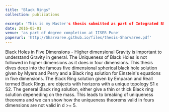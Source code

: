 ```yaml
---
title: "Black Rings"
collection: publications

excerpt: 'This is my Master's thesis submitted as part of Integrated BS-MS at IISER Pune.'
date: 2016-05-01
venue: 'as part of degree completion at IISER Pune'
paperurl: 'http://Sharvaree.github.io/files/thesis-Sharvaree.pdf'
---
```


Black Holes in Five Dimensions - Higher dimensional Gravity is important to understand Gravity in general.
The Uniqueness of Black Holes is not followed in higher dimensions as it does in four dimensions. This thesis dives deep into the famous five dimensional spherical black hole solution given by Myers and Perry and a Black ring solution for Einstein's equations in five dimensions.
The Black Ring solution given by Emparan and Reall termed Black Rings, are objects with horizons with a unique topology S1 x S2.
The general Black ring solution, either give a thin  or thick Black ring solution depeneding on the mass. This leads to breaking of uniqueness theorems and we can show how the uniqueness theorems valid in fours dimensions are not valid in d >= 5.